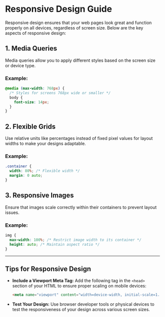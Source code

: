 # Responsive Design Guide

Responsive design ensures that your web pages look great and function properly on all devices, regardless of screen size. Below are the key aspects of responsive design:

## 1. Media Queries
Media queries allow you to apply different styles based on the screen size or device type.

### Example:
```css
@media (max-width: 768px) {
  /* Styles for screens 768px wide or smaller */
  body {
    font-size: 14px;
  }
}
```

## 2. Flexible Grids
Use relative units like percentages instead of fixed pixel values for layout widths to make your designs adaptable.

### Example:
```css
.container {
  width: 80%; /* Flexible width */
  margin: 0 auto;
}
```

## 3. Responsive Images
Ensure that images scale correctly within their containers to prevent layout issues.

### Example:
```css
img {
  max-width: 100%; /* Restrict image width to its container */
  height: auto; /* Maintain aspect ratio */
}
```

---

## Tips for Responsive Design
- **Include a Viewport Meta Tag:** Add the following tag in the `<head>` section of your HTML to ensure proper scaling on mobile devices:
  ```html
  <meta name="viewport" content="width=device-width, initial-scale=1.0">
  ```
- **Test Your Design:** Use browser developer tools or physical devices to test the responsiveness of your design across various screen sizes.


